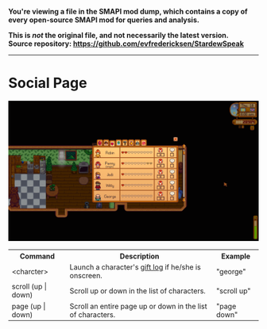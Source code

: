 **You're viewing a file in the SMAPI mod dump, which contains a copy of every open-source SMAPI mod
for queries and analysis.**

**This is _not_ the original file, and not necessarily the latest version.**  
**Source repository: https://github.com/evfredericksen/StardewSpeak**

----

# Social Page

<img src="./images/social-page.png" width="600" />

<table>
    <tr>
        <th>Command</th>
        <th>Description</th>
        <th>Example</th>
    </tr>
    <tr>
        <td>&lt;charcter&gt;</td>
        <td>Launch a character's <a href="./gift-log.md">gift log</a> if he/she is onscreen.</td>
        <td>"george"</td>
    </tr>
        <tr>
        <td>scroll (up  &#124; down)</td>
        <td>Scroll up or down in the list of characters.</td>
        <td>"scroll up"</td>
    </tr>
    <tr>
        <td>page (up  &#124; down)</td>
        <td>Scroll an entire page up or down in the list of characters.</td>
        <td>"page down"</td>
    </tr>
</table>